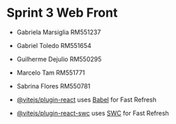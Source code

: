 # Sprint 3 Web Front

- Gabriela Marsiglia RM551237
- Gabriel Toledo RM551654
- Guilherme Dejulio RM550295
- Marcelo Tam RM551771
- Sabrina Flores RM550781

- [@vitejs/plugin-react](https://github.com/vitejs/vite-plugin-react/blob/main/packages/plugin-react/README.md) uses [Babel](https://babeljs.io/) for Fast Refresh
- [@vitejs/plugin-react-swc](https://github.com/vitejs/vite-plugin-react-swc) uses [SWC](https://swc.rs/) for Fast Refresh
